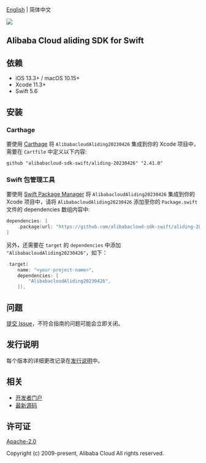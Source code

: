 [English](README.md) | 简体中文

![](https://aliyunsdk-pages.alicdn.com/icons/AlibabaCloud.svg)

## Alibaba Cloud aliding SDK for Swift

## 依赖

- iOS 13.3+ / macOS 10.15+
- Xcode 11.3+
- Swift 5.6

## 安装

### Carthage

要使用 [Carthage](https://github.com/Carthage/Carthage) 将 `AlibabacloudAliding20230426` 集成到你的 Xcode 项目中，需要在 `Cartfile` 中定义以下内容:

```ogdl
github "alibabacloud-sdk-swift/aliding-20230426" "2.41.0"
```

### Swift 包管理工具

要使用 [Swift Package Manager](https://swift.org/package-manager/) 将 `AlibabacloudAliding20230426` 集成到你的 Xcode 项目中，请将 `AlibabacloudAliding20230426` 添加至你的 `Package.swift` 文件的 dependencies 数组内容中:

```swift
dependencies: [
    .package(url: "https://github.com/alibabacloud-sdk-swift/aliding-20230426.git", from: "2.41.0")
]
```

另外，还需要在 `target` 的 `dependencies` 中添加 `"AlibabacloudAliding20230426"`，如下：

```swift
.target(
    name: "<your-project-name>",
    dependencies: [
        "AlibabacloudAliding20230426",
    ]),
```

## 问题

[提交 Issue](https://github.com/alibabacloud-sdk-swift/aliding-20230426/issues/new)，不符合指南的问题可能会立即关闭。

## 发行说明

每个版本的详细更改记录在[发行说明](./ChangeLog.txt)中。

## 相关

* [开发者门户](https://next.api.aliyun.com/home)
* [最新源码](https://github.com/alibabacloud-sdk-swift/aliding-20230426)

## 许可证

[Apache-2.0](http://www.apache.org/licenses/LICENSE-2.0)

Copyright (c) 2009-present, Alibaba Cloud All rights reserved.

